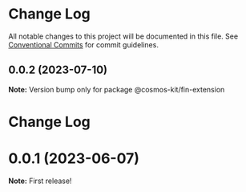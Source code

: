 # Change Log

All notable changes to this project will be documented in this file.
See [Conventional Commits](https://conventionalcommits.org) for commit guidelines.

## 0.0.2 (2023-07-10)

**Note:** Version bump only for package @cosmos-kit/fin-extension





# Change Log
# 0.0.1 (2023-06-07)

**Note:** First release!
